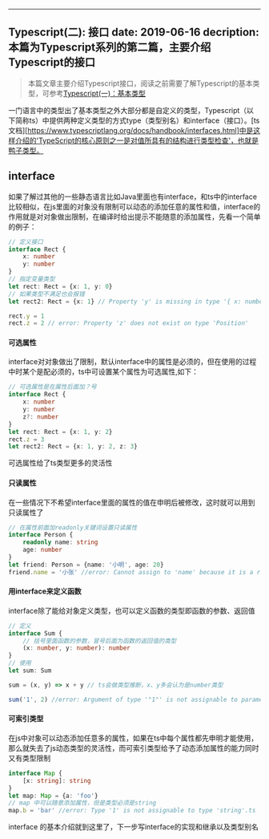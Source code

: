 ---
Typescript(二): 接口
date: 2019-06-16
decription: 本篇为Typescript系列的第二篇，主要介绍Typescript的接口
----

> 本篇文章主要介绍Typescript接口，阅读之前需要了解Typescript的基本类型，可参考[Typescript(一)：基本类型][basic type]

一门语言中的类型出了基本类型之外大部分都是自定义的类型，Typescript（以下简称ts）中提供两种定义类型的方式type（类型别名）和interface（接口）。[ts文档][https://www.typescriptlang.org/docs/handbook/interfaces.html]中是这样介绍的'TypeScript的核心原则之一是对值所具有的结构进行类型检查'，也就是鸭子类型。

## interface
如果了解过其他的一些静态语言比如Java里面也有interface，和ts中的interface比较相似，在js里面的对象没有限制可以动态的添加任意的属性和值，interface的作用就是对对象做出限制，在编译时给出提示不能随意的添加属性，先看一个简单的例子：
```typescript
// 定义接口
interface Rect {
    x: number
    y: number
}
// 指定变量类型
let rect: Rect = {x: 1, y: 0}
// 如果类型不满足也会报错
let rect2: Rect = {x: 1} // Property 'y' is missing in type '{ x: number; }' but required in type 'Rect'.

rect.y = 1
rect.z = 2 // error: Property 'z' does not exist on type 'Position'

```
#### 可选属性
interface对对象做出了限制，默认interface中的属性是必须的，但在使用的过程中时某个是配必须的，ts中可设置某个属性为可选属性,如下：
```typescript
// 可选属性是在属性后面加？号
interface Rect {
    x: number
    y: number
    z?: number
}
let rect: Rect = {x: 1, y: 2}
rect.z = 3
let rect2: Rect = {x: 1, y: 2, z: 3}
```
可选属性给了ts类型更多的灵活性
#### 只读属性
在一些情况下不希望interface里面的属性的值在申明后被修改，这时就可以用到只读属性了
```typescript
// 在属性前面加readonly关键词设置只读属性
interface Person {
    readonly name: string
    age: number
}
let friend: Person = {name: '小明', age: 20}
friend.name = '小张' //error: Cannot assign to 'name' because it is a read-only
```

#### 用interface来定义函数
interface除了能给对象定义类型，也可以定义函数的类型即函数的参数、返回值
```typescript
// 定义
interface Sum {
    // 括号里面函数的参数，冒号后面为函数的返回值的类型
    (x: number, y: number): number
}
// 使用
let sum: Sum

sum = (x, y) => x + y // ts会做类型推断，x、y多会认为是number类型

sum('1', 2) //error: Argument of type '"1"' is not assignable to parameter of type 'number'.
```

#### 可索引类型
在js中对象可以动态添加任意多的属性，如果在ts中每个属性都先申明才能使用，那么就失去了js动态类型的灵活性，而可索引类型给予了动态添加属性的能力同时又有类型限制
```typescript
interface Map {
    [x: string]: string
}
let map: Map = {a: 'foo'}
// map 中可以随意添加属性，但是类型必须是string
map.b = 'bar' //error: Type '1' is not assignable to type 'string'.ts
```

interface 的基本介绍就到这里了，下一步写interface的实现和继承以及类型别名




[basic type]: https://chaosrc.github.io/everydayblog/typescript/